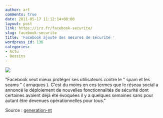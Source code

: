 ```yaml
---
author: art
comments: true
date: 2011-05-17 11:12:14+00:00
layout: post
link: https://irz.fr/facebook-securite/
slug: facebook-securite
title: 'Facebook ajoute des mesures de sécurité '
wordpress_id: 136
categories:
- Actu
- Dessins
---
```


[![](https://static.irz.fr/2011/05/facebook-securite.png)](https://static.irz.fr/2011/05/facebook-securite.png)

"Facebook veut mieux protéger ses utilisateurs contre le " spam et les scams " ( arnaques ). C'est du moins en ces termes que le réseau social a annoncé le déploiement de nouvelles fonctionnalités de sécurité dont certaines avaient déjà été évoquées il y a quelques semaines sans pour autant être devenues opérationnelles pour tous."

Source : [generation-nt](http://www.generation-nt.com/)
